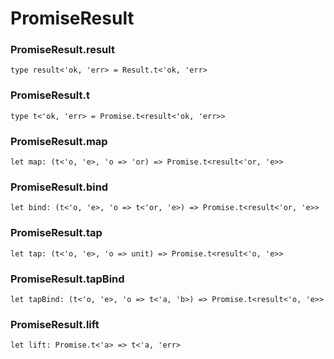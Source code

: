 # PromiseResult




### PromiseResult.result
  
`type result<'ok, 'err> = Result.t<'ok, 'err>`  


### PromiseResult.t
  
`type t<'ok, 'err> = Promise.t<result<'ok, 'err>>`  


### PromiseResult.map
  
`let map: (t<'o, 'e>, 'o => 'or) => Promise.t<result<'or, 'e>>`  


### PromiseResult.bind
  
`let bind: (t<'o, 'e>, 'o => t<'or, 'e>) => Promise.t<result<'or, 'e>>`  


### PromiseResult.tap
  
`let tap: (t<'o, 'e>, 'o => unit) => Promise.t<result<'o, 'e>>`  


### PromiseResult.tapBind
  
`let tapBind: (t<'o, 'e>, 'o => t<'a, 'b>) => Promise.t<result<'o, 'e>>`  


### PromiseResult.lift
  
`let lift: Promise.t<'a> => t<'a, 'err>`  


